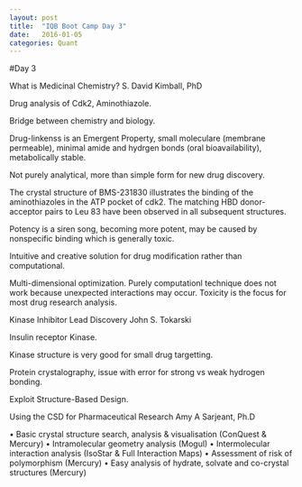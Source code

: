 ```yaml
---
layout: post
title:  "IQB Boot Camp Day 3"
date:   2016-01-05
categories: Quant
---
```

#Day 3

What is Medicinal Chemistry?
S. David Kimball, PhD

Drug analysis of Cdk2, Aminothiazole.

Bridge between chemistry and biology.

Drug-linkenss is an Emergent Property, small moleculare (membrane permeable), minimal amide and hydrgen bonds (oral bioavailability), metabolically stable.

Not purely analytical, more than simple form for new drug discovery.

The crystal structure of BMS-231830 illustrates the binding of the aminothiazoles in the ATP pocket of cdk2.  The matching HBD donor-acceptor pairs to Leu 83 have been observed in all subsequent structures. 

Potency is a siren song, becoming more potent, may be caused by nonspecific binding which is generally toxic.

Intuitive and creative solution for drug modification rather than computational.

Multi-dimensional optimization. Purely computationl technique does not work because unexpected interactions may occur. Toxicity is the focus for most drug research analysis.

Kinase Inhibitor Lead Discovery
John S. Tokarski

Insulin receptor Kinase.

Kinase structure is very good for small drug targetting.

Protein crystalography, issue with error for strong vs weak hydrogen bonding.

Exploit Structure-Based Design.

Using the CSD for Pharmaceutical Research
Amy A Sarjeant, Ph.D

• Basic crystal structure search, analysis & visualisation (ConQuest & Mercury)
• Intramolecular geometry analysis (Mogul)
• Intermolecular interaction analysis (IsoStar & Full Interaction Maps)
• Assessment of risk of polymorphism (Mercury)
• Easy analysis of hydrate, solvate and co-crystal structures (Mercury)

